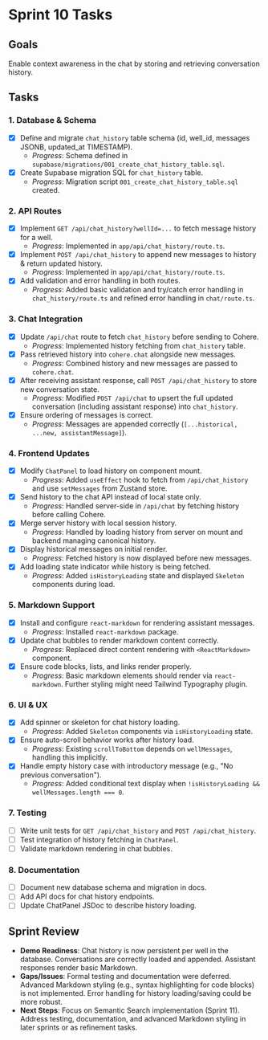# Sprint 10 Tasks

## Goals
Enable context awareness in the chat by storing and retrieving conversation history.

## Tasks

### 1. Database & Schema
- [x] Define and migrate `chat_history` table schema (id, well_id, messages JSONB, updated_at TIMESTAMP).
  - *Progress*: Schema defined in `supabase/migrations/001_create_chat_history_table.sql`.
- [x] Create Supabase migration SQL for `chat_history` table.
  - *Progress*: Migration script `001_create_chat_history_table.sql` created.

### 2. API Routes
- [x] Implement `GET /api/chat_history?wellId=...` to fetch message history for a well.
  - *Progress*: Implemented in `app/api/chat_history/route.ts`.
- [x] Implement `POST /api/chat_history` to append new messages to history & return updated history.
  - *Progress*: Implemented in `app/api/chat_history/route.ts`.
- [x] Add validation and error handling in both routes.
  - *Progress*: Added basic validation and try/catch error handling in `chat_history/route.ts` and refined error handling in `chat/route.ts`.

### 3. Chat Integration
- [x] Update `/api/chat` route to fetch `chat_history` before sending to Cohere.
  - *Progress*: Implemented history fetching from `chat_history` table.
- [x] Pass retrieved history into `cohere.chat` alongside new messages.
  - *Progress*: Combined history and new messages are passed to `cohere.chat`.
- [x] After receiving assistant response, call `POST /api/chat_history` to store new conversation state.
  - *Progress*: Modified `POST /api/chat` to upsert the full updated conversation (including assistant response) into `chat_history`.
- [x] Ensure ordering of messages is correct.
  - *Progress*: Messages are appended correctly (`[...historical, ...new, assistantMessage]`).

### 4. Frontend Updates
- [x] Modify `ChatPanel` to load history on component mount.
  - *Progress*: Added `useEffect` hook to fetch from `/api/chat_history` and use `setMessages` from Zustand store.
- [x] Send history to the chat API instead of local state only.
  - *Progress*: Handled server-side in `/api/chat` by fetching history before calling Cohere.
- [x] Merge server history with local session history.
  - *Progress*: Handled by loading history from server on mount and backend managing canonical history.
- [x] Display historical messages on initial render.
  - *Progress*: Fetched history is now displayed before new messages.
- [x] Add loading state indicator while history is being fetched.
  - *Progress*: Added `isHistoryLoading` state and displayed `Skeleton` components during load.

### 5. Markdown Support
- [x] Install and configure `react-markdown` for rendering assistant messages.
  - *Progress*: Installed `react-markdown` package.
- [x] Update chat bubbles to render markdown content correctly.
  - *Progress*: Replaced direct content rendering with `<ReactMarkdown>` component.
- [x] Ensure code blocks, lists, and links render properly.
  - *Progress*: Basic markdown elements should render via `react-markdown`. Further styling might need Tailwind Typography plugin.

### 6. UI & UX
- [x] Add spinner or skeleton for chat history loading.
  - *Progress*: Added `Skeleton` components via `isHistoryLoading` state.
- [x] Ensure auto-scroll behavior works after history load.
  - *Progress*: Existing `scrollToBottom` depends on `wellMessages`, handling this implicitly.
- [x] Handle empty history case with introductory message (e.g., "No previous conversation").
  - *Progress*: Added conditional text display when `!isHistoryLoading && wellMessages.length === 0`.

### 7. Testing
- [ ] Write unit tests for `GET /api/chat_history` and `POST /api/chat_history`.
- [ ] Test integration of history fetching in `ChatPanel`.
- [ ] Validate markdown rendering in chat bubbles.

### 8. Documentation
- [ ] Document new database schema and migration in docs.
- [ ] Add API docs for chat history endpoints.
- [ ] Update ChatPanel JSDoc to describe history loading.

## Sprint Review
- **Demo Readiness**: Chat history is now persistent per well in the database. Conversations are correctly loaded and appended. Assistant responses render basic Markdown.
- **Gaps/Issues**: Formal testing and documentation were deferred. Advanced Markdown styling (e.g., syntax highlighting for code blocks) is not implemented. Error handling for history loading/saving could be more robust.
- **Next Steps**: Focus on Semantic Search implementation (Sprint 11). Address testing, documentation, and advanced Markdown styling in later sprints or as refinement tasks. 